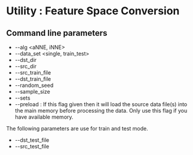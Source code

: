 Utility : Feature Space Conversion
==================================

Command line parameters
-----------------------

* --alg <aNNE, iNNE>
* --data_set <single, train_test>
* --dst_dir <data directory>
* --src_dir <data directory>
* --src_train_file <file name>
* --dst_train_file <file name>
* --random_seed <value>
* --sample_size <value>
* --sets <value>
* --preload : If this flag given then it will load the source data file(s) into the main memory before processing the data. Only use this flag if you have available memory.

The following parameters are use for train and test mode.

* --dst_test_file <file name>
* --src_test_file <file name>
